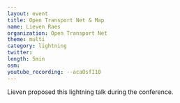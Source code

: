```yaml
---
layout: event
title: Open Transport Net & Map
name: Lieven Raes
organization: Open Transport Net
theme: multi
category: lightning
twitter: 
length: 5min
osm:
youtube_recording: --acaOsfI10
---
```

Lieven proposed this lightning talk during the conference.
